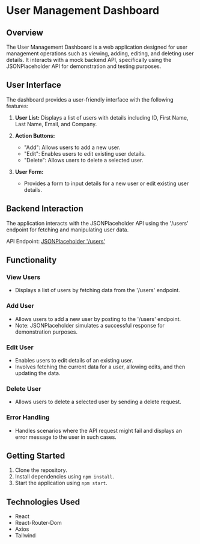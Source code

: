 
# User Management Dashboard

## Overview

The User Management Dashboard is a web application designed for user management operations such as viewing, adding, editing, and deleting user details. It interacts with a mock backend API, specifically using the JSONPlaceholder API for demonstration and testing purposes.

## User Interface

The dashboard provides a user-friendly interface with the following features:

1. **User List:** Displays a list of users with details including ID, First Name, Last Name, Email, and Company.

2. **Action Buttons:**
   - "Add": Allows users to add a new user.
   - "Edit": Enables users to edit existing user details.
   - "Delete": Allows users to delete a selected user.

3. **User Form:**
   - Provides a form to input details for a new user or edit existing user details.

## Backend Interaction

The application interacts with the JSONPlaceholder API using the '/users' endpoint for fetching and manipulating user data.

API Endpoint: [JSONPlaceholder '/users'](https://jsonplaceholder.typicode.com/users)

## Functionality

### View Users

- Displays a list of users by fetching data from the '/users' endpoint.

### Add User

- Allows users to add a new user by posting to the '/users' endpoint.
- Note: JSONPlaceholder simulates a successful response for demonstration purposes.

### Edit User

- Enables users to edit details of an existing user.
- Involves fetching the current data for a user, allowing edits, and then updating the data.

### Delete User

- Allows users to delete a selected user by sending a delete request.

### Error Handling

- Handles scenarios where the API request might fail and displays an error message to the user in such cases.

## Getting Started

1. Clone the repository.
2. Install dependencies using `npm install`.
3. Start the application using `npm start`.

## Technologies Used

- React
- React-Router-Dom
- Axios
- Tailwind
